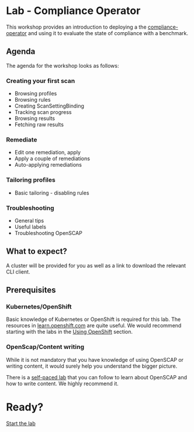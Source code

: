 Lab - Compliance Operator
=========================

This workshop provides an introduction to deploying a the
[compliance-operator](https://github.com/openshift/compliance-operator)
and using it to evaluate the state of compliance with a benchmark.

Agenda
------

The agenda for the workshop looks as follows:

### Creating your first scan

* Browsing profiles
* Browsing rules
* Creating ScanSettingBinding
* Tracking scan progress
* Browsing results
* Fetching raw results

### Remediate

 * Edit one remediation, apply
 * Apply a couple of remediations
 * Auto-applying remediations

### Tailoring profiles

 * Basic tailoring - disabling rules

### Troubleshooting

 * General tips
 * Useful labels
 * Troubleshooting OpenSCAP

What to expect?
---------------

A cluster will be provided for you as well as a link to download the relevant CLI client.

Prerequisites
-------------

### Kubernetes/OpenShift

Basic knowledge of Kubernetes or OpenShift is required for this lab. The
resources in [learn.openshift.com](https://learn.openshift.com/) are quite
useful. We would recommend starting with the labs in the
[Using OpenShift](https://learn.openshift.com/using-the-cluster/) section.

### OpenScap/Content writing
While it is not mandatory that you have knowledge of using OpenSCAP or writing
content, it would surely help you understand the bigger picture.

There is a [self-paced lab](https://github.com/RedHatDemos/SecurityDemos/tree/master/2019Labs/CustomSecurityContent/documentation)
that you can follow to learn about OpenSCAP and how to write content. We highly
recommend it.

Ready?
======

[Start the lab](workshop/content/index.md)
